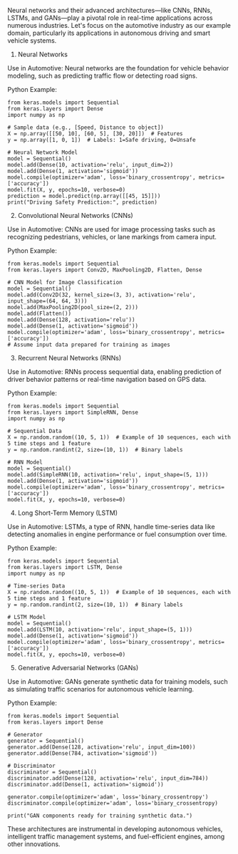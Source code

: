 Neural networks and their advanced architectures—like CNNs, RNNs, LSTMs, and GANs—play a pivotal role in real-time applications across numerous industries. Let's focus on the automotive industry as our example domain, particularly its applications in autonomous driving and smart vehicle systems.

1. Neural Networks

Use in Automotive: Neural networks are the foundation for vehicle behavior modeling, such as predicting traffic flow or detecting road signs.

Python Example:

```
from keras.models import Sequential
from keras.layers import Dense
import numpy as np

# Sample data (e.g., [Speed, Distance to object])
X = np.array([[50, 10], [60, 5], [30, 20]])  # Features
y = np.array([1, 0, 1])  # Labels: 1=Safe driving, 0=Unsafe

# Neural Network Model
model = Sequential()
model.add(Dense(10, activation='relu', input_dim=2))
model.add(Dense(1, activation='sigmoid'))
model.compile(optimizer='adam', loss='binary_crossentropy', metrics=['accuracy'])
model.fit(X, y, epochs=10, verbose=0)
prediction = model.predict(np.array([[45, 15]]))
print("Driving Safety Prediction:", prediction)
```

2. Convolutional Neural Networks (CNNs)

Use in Automotive: CNNs are used for image processing tasks such as recognizing pedestrians, vehicles, or lane markings from camera input.

Python Example:

```
from keras.models import Sequential
from keras.layers import Conv2D, MaxPooling2D, Flatten, Dense

# CNN Model for Image Classification
model = Sequential()
model.add(Conv2D(32, kernel_size=(3, 3), activation='relu', input_shape=(64, 64, 3)))
model.add(MaxPooling2D(pool_size=(2, 2)))
model.add(Flatten())
model.add(Dense(128, activation='relu'))
model.add(Dense(1, activation='sigmoid'))
model.compile(optimizer='adam', loss='binary_crossentropy', metrics=['accuracy'])
# Assume input data prepared for training as images
```

3. Recurrent Neural Networks (RNNs)

Use in Automotive: RNNs process sequential data, enabling prediction of driver behavior patterns or real-time navigation based on GPS data.

Python Example:

```
from keras.models import Sequential
from keras.layers import SimpleRNN, Dense
import numpy as np

# Sequential Data
X = np.random.random((10, 5, 1))  # Example of 10 sequences, each with 5 time steps and 1 feature
y = np.random.randint(2, size=(10, 1))  # Binary labels

# RNN Model
model = Sequential()
model.add(SimpleRNN(10, activation='relu', input_shape=(5, 1)))
model.add(Dense(1, activation='sigmoid'))
model.compile(optimizer='adam', loss='binary_crossentropy', metrics=['accuracy'])
model.fit(X, y, epochs=10, verbose=0)
```

4. Long Short-Term Memory (LSTM)

Use in Automotive: LSTMs, a type of RNN, handle time-series data like detecting anomalies in engine performance or fuel consumption over time.

Python Example:

```
from keras.models import Sequential
from keras.layers import LSTM, Dense
import numpy as np

# Time-series Data
X = np.random.random((10, 5, 1))  # Example of 10 sequences, each with 5 time steps and 1 feature
y = np.random.randint(2, size=(10, 1))  # Binary labels

# LSTM Model
model = Sequential()
model.add(LSTM(10, activation='relu', input_shape=(5, 1)))
model.add(Dense(1, activation='sigmoid'))
model.compile(optimizer='adam', loss='binary_crossentropy', metrics=['accuracy'])
model.fit(X, y, epochs=10, verbose=0)
```

5. Generative Adversarial Networks (GANs)

Use in Automotive: GANs generate synthetic data for training models, such as simulating traffic scenarios for autonomous vehicle learning.

Python Example:

```
from keras.models import Sequential
from keras.layers import Dense

# Generator
generator = Sequential()
generator.add(Dense(128, activation='relu', input_dim=100))
generator.add(Dense(784, activation='sigmoid'))

# Discriminator
discriminator = Sequential()
discriminator.add(Dense(128, activation='relu', input_dim=784))
discriminator.add(Dense(1, activation='sigmoid'))

generator.compile(optimizer='adam', loss='binary_crossentropy')
discriminator.compile(optimizer='adam', loss='binary_crossentropy)

print("GAN components ready for training synthetic data.")
```
These architectures are instrumental in developing autonomous vehicles, intelligent traffic management systems, and fuel-efficient engines, among other innovations.
